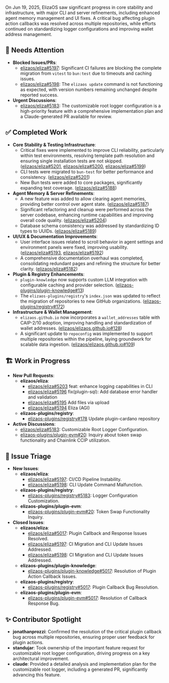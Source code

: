 On Jun 19, 2025, ElizaOS saw significant progress in core stability and infrastructure, with major CLI and server refinements, including enhanced agent memory management and UI fixes. A critical bug affecting plugin action callbacks was resolved across multiple repositories, while efforts continued on standardizing logger configurations and improving wallet address management.

## 🚨 Needs Attention 
- **Blocked Issues/PRs**:
    - [elizaos/eliza#5197](https://github.com/elizaos/eliza/issues/5197): Significant CI failures are blocking the complete migration from `vitest` to `bun:test` due to timeouts and caching issues.
    - [elizaos/eliza#5198](https://github.com/elizaos/eliza/issues/5198): The `elizaos update` command is not functioning as expected, with version numbers remaining unchanged despite reported success.
- **Urgent Discussions**:
    - [elizaos/eliza#5183](https://github.com/elizaos/eliza/issues/5183): The customizable root logger configuration is a high-priority feature with a comprehensive implementation plan and a Claude-generated PR available for review.

## ✅ Completed Work
- **Core Stability & Testing Infrastructure**:
    - Critical fixes were implemented to improve CLI reliability, particularly within test environments, resolving template path resolution and ensuring single installation tests are not skipped. ([elizaos/eliza#5201](https://github.com/elizaos/eliza/pull/5201), [elizaos/eliza#5200](https://github.com/elizaos/eliza/pull/5200), [elizaos/eliza#5199](https://github.com/elizaos/eliza/pull/5199))
    - CLI tests were migrated to `bun-test` for better performance and consistency. ([elizaos/eliza#5201](https://github.com/elizaos/eliza/pull/5201))
    - New Bun tests were added to core packages, significantly expanding test coverage. ([elizaos/eliza#5188](https://github.com/elizaos/eliza/pull/5188))
- **Agent Memory & Server Refinements**:
    - A new feature was added to allow clearing agent memories, providing better control over agent state. ([elizaos/eliza#5187](https://github.com/elizaos/eliza/pull/5187))
    - Significant refactoring and cleanup were performed across the server codebase, enhancing runtime capabilities and improving overall code quality. ([elizaos/eliza#5204](https://github.com/elizaos/eliza/pull/5204))
    - Database schema consistency was addressed by standardizing ID types to UUIDs. ([elizaos/eliza#5189](https://github.com/elizaos/eliza/pull/5189))
- **UI/UX & Documentation Improvements**:
    - User interface issues related to scroll behavior in agent settings and environment panels were fixed, improving usability. ([elizaos/eliza#5193](https://github.com/elizaos/eliza/pull/5193), [elizaos/eliza#5192](https://github.com/elizaos/eliza/pull/5192))
    - A comprehensive documentation overhaul was completed, consolidating redundant pages and refining the structure for better clarity. ([elizaos/eliza#5182](https://github.com/elizaos/eliza/pull/5182))
- **Plugin & Registry Enhancements**:
    - `plugin-knowledge` now supports custom LLM integration with configurable caching and provider selection. ([elizaos-plugins/plugin-knowledge#13](https://github.com/elizaos-plugins/plugin-knowledge/pull/13))
    - The `elizaos-plugins/registry`'s `index.json` was updated to reflect the migration of repositories to new GitHub organizations. ([elizaos-plugins/registry#172](https://github.com/elizaos-plugins/registry/pull/172))
- **Infrastructure & Wallet Management**:
    - `elizaos.github.io` now incorporates a `wallet_addresses` table with CAIP-2/10 adoption, improving handling and standardization of wallet addresses. ([elizaos/elizaos.github.io#128](https://github.com/elizaos/elizaos.github.io/pull/128))
    - A significant update to `repoconfig` was implemented to support multiple repositories within the pipeline, laying groundwork for scalable data ingestion. ([elizaos/elizaos.github.io#109](https://github.com/elizaos/elizaos.github.io/pull/109))

## 🏗️ Work in Progress
- **New Pull Requests**:
    - **elizaos/eliza**:
        - [elizaos/eliza#5203](https://github.com/elizaos/eliza/pull/5203) feat: enhance logging capabilities in CLI
        - [elizaos/eliza#5196](https://github.com/elizaos/eliza/pull/5196) fix(plugin-sql): Add database error handler and validation
        - [elizaos/eliza#5195](https://github.com/elizaos/eliza/pull/5195) Add files via upload
        - [elizaos/eliza#5194](https://github.com/elizaos/eliza/pull/5194) Eliza (AGI)
    - **elizaos-plugins/registry**:
        - [elizaos-plugins/registry#178](https://github.com/elizaos-plugins/registry/pull/178) Update plugin-cardano repository
- **Active Discussions**:
    - [elizaos/eliza#5183](https://github.com/elizaos/eliza/issues/5183): Customizable Root Logger Configuration.
    - [elizaos-plugins/plugin-evm#20](https://github.com/elizaos-plugins/plugin-evm/issues/20): Inquiry about token swap functionality and Chainlink CCIP utilization.

## 🐞 Issue Triage
- **New Issues**:
    - **elizaos/eliza**:
        - [elizaos/eliza#5197](https://github.com/elizaos/eliza/issues/5197): CI/CD Pipeline Instability.
        - [elizaos/eliza#5198](https://github.com/elizaos/eliza/issues/5198): CLI Update Command Malfunction.
    - **elizaos-plugins/registry**:
        - [elizaos-plugins/registry#5183](https://github.com/elizaos/elizaos-plugins/registry/issues/5183): Logger Configuration Customization.
    - **elizaos-plugins/plugin-evm**:
        - [elizaos-plugins/plugin-evm#20](https://github.com/elizaos-plugins/plugin-evm/issues/20): Token Swap Functionality Inquiry.
- **Closed Issues**:
    - **elizaos/eliza**:
        - [elizaos/eliza#5017](https://github.com/elizaos/eliza/issues/5017): Plugin Callback and Response Issues Resolved.
        - [elizaos/eliza#5197](https://github.com/elizaos/eliza/issues/5197): CI Migration and CLI Update Issues Addressed.
        - [elizaos/eliza#5198](https://github.com/elizaos/eliza/issues/5198): CI Migration and CLI Update Issues Addressed.
    - **elizaos-plugins/plugin-knowledge**:
        - [elizaos-plugins/plugin-knowledge#5017](https://github.com/elizaos-plugins/plugin-knowledge/issues/5017): Resolution of Plugin Action Callback Issues.
    - **elizaos-plugins/registry**:
        - [elizaos-plugins/registry#5017](https://github.com/elizaos-plugins/registry/issues/5017): Plugin Callback Bug Resolution.
    - **elizaos-plugins/plugin-evm**:
        - [elizaos-plugins/plugin-evm#5017](https://github.com/elizaos-plugins/plugin-evm/issues/5017): Resolution of Callback Response Bug.

## ✨ Contributor Spotlight
- **jonathanprozzi**: Confirmed the resolution of the critical plugin callback bug across multiple repositories, ensuring proper user feedback for plugin actions.
- **standujar**: Took ownership of the important feature request for customizable root logger configuration, driving progress on a key architectural improvement.
- **claude**: Provided a detailed analysis and implementation plan for the customizable root logger, including a generated PR, significantly advancing this feature.